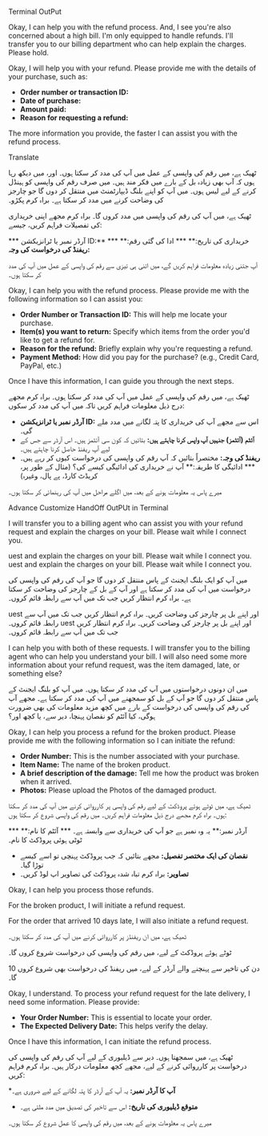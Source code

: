 Terminal OutPut

Okay, I can help you with the refund process. And, I see you're also concerned about a high bill. I'm only equipped to handle refunds. I'll transfer you to our billing department who can help explain the charges. Please hold.

Okay, I will help you with your refund. Please provide me with the details of your purchase, such as:

*   **Order number or transaction ID:**
*   **Date of purchase:**
*   **Amount paid:**
*   **Reason for requesting a refund:**

The more information you provide, the faster I can assist you with the refund process. 

Translate 

ٹھیک ہے، میں رقم کی واپسی کے عمل میں آپ کی مدد کر سکتا ہوں۔ اور، میں دیکھ رہا ہوں کہ آپ بھی زیادہ بل کے بارے میں فکر مند ہیں۔ میں صرف رقم کی واپسی کو ہینڈل کرنے کے لیے لیس ہوں۔ میں آپ کو اپنے بلنگ ڈیپارٹمنٹ میں منتقل کر دوں گا جو چارجز کی وضاحت کرنے میں مدد کر سکتا ہے۔ براہ کرم پکڑو۔

ٹھیک ہے، میں آپ کی رقم کی واپسی میں مدد کروں گا۔ براہ کرم مجھے اپنی خریداری کی تفصیلات فراہم کریں، جیسے:

*** آرڈر نمبر یا ٹرانزیکشن ID:**
*** خریداری کی تاریخ:**
*** ادا کی گئی رقم:**
**ریفنڈ کی درخواست کی وجہ:**

آپ جتنی زیادہ معلومات فراہم کریں گے، میں اتنی ہی تیزی سے رقم کی واپسی کے عمل میں آپ کی مدد کر سکتا ہوں۔

Okay, I can help you with the refund process. Please provide me with the following information so I can assist you:

*   **Order Number or Transaction ID:** This will help me locate your purchase.
*   **Item(s) you want to return:** Specify which items 
from the order you'd like to get a refund for.
*   **Reason for the refund:** Briefly explain why you're requesting a refund.
*   **Payment Method:** How did you pay for the purchase? (e.g., Credit Card, PayPal, etc.)

Once I have this information, I can guide you through the next steps.

ٹھیک ہے، میں رقم کی واپسی کے عمل میں آپ کی مدد کر سکتا ہوں۔ براہ کرم مجھے درج ذیل معلومات فراہم کریں تاکہ میں آپ کی مدد کر سکوں:

* **آرڈر نمبر یا ٹرانزیکشن ID:** اس سے مجھے آپ کی خریداری کا پتہ لگانے میں مدد ملے گی۔
* **آئٹم (آئٹمز) جنہیں آپ واپس کرنا چاہتے ہیں:** بتائیں کہ کون سی آئٹمز ہیں۔
اس آرڈر سے جس کے لیے آپ ریفنڈ حاصل کرنا چاہتے ہیں۔
* **ریفنڈ کی وجہ:** مختصراً بتائیں کہ آپ رقم کی واپسی کی درخواست کیوں کر رہے ہیں۔
*** ادائیگی کا طریقہ:** آپ نے خریداری کی ادائیگی کیسے کی؟ (مثال کے طور پر، کریڈٹ کارڈ، پے پال، وغیرہ)

میرے پاس یہ معلومات ہونے کے بعد، میں اگلے مراحل میں آپ کی رہنمائی کر سکتا ہوں۔


Advance Customize HandOff OutPUt in Terminal

I will transfer you to a billing agent who can assist you with your refund request and explain the charges on your bill. Please wait while I connect you.

uest and explain the charges on your bill. Please wait while I connect you.
uest and explain the charges on your bill. Please wait while I connect you.


میں آپ کو ایک بلنگ ایجنٹ کے پاس منتقل کر دوں گا جو آپ کی رقم کی واپسی کی درخواست میں آپ کی مدد کر سکتا ہے اور آپ کے بل کے چارجز کی وضاحت کر سکتا ہے۔ براہ کرم انتظار کریں جب تک میں آپ سے رابطہ قائم کروں۔

uest اور اپنے بل پر چارجز کی وضاحت کریں۔ براہ کرم انتظار کریں جب تک میں آپ سے رابطہ قائم کروں۔
uest اور اپنے بل پر چارجز کی وضاحت کریں۔ براہ کرم انتظار کریں جب تک میں آپ سے رابطہ قائم کروں۔


I can help you with both of these requests. I will transfer you to the billing agent who can help you understand your bill. I will also need some more information about your refund request, was the item damaged, late, or something else?

میں ان دونوں درخواستوں میں آپ کی مدد کر سکتا ہوں۔ میں آپ کو بلنگ ایجنٹ کے پاس منتقل کر دوں گا جو آپ کے بل کو سمجھنے میں آپ کی مدد کر سکتا ہے۔ مجھے آپ کی رقم کی واپسی کی درخواست کے بارے میں کچھ مزید معلومات کی بھی ضرورت ہوگی، کیا آئٹم کو نقصان پہنچا، دیر سے، یا کچھ اور؟


Okay, I can help you process a refund for the broken product.  Please provide me with the following information so 
I can initiate the refund:

*   **Order Number:** This is the number associated with your purchase.
*   **Item Name:** The name of the broken product.
*   **A brief description of the damage:**  Tell me how the product was broken when it arrived.
*   **Photos:** Please upload the Photos of the damaged product.

ٹھیک ہے، میں ٹوٹے ہوئے پروڈکٹ کے لیے رقم کی واپسی پر کارروائی کرنے میں آپ کی مدد کر سکتا ہوں۔ براہ کرم مجھے درج ذیل معلومات فراہم کریں۔
میں رقم کی واپسی شروع کر سکتا ہوں:

*** آرڈر نمبر:** یہ وہ نمبر ہے جو آپ کی خریداری سے وابستہ ہے۔
*** آئٹم کا نام:** ٹوٹی ہوئی پروڈکٹ کا نام۔
* **نقصان کی ایک مختصر تفصیل:** مجھے بتائیں کہ جب پروڈکٹ پہنچی تو اسے کیسے توڑا گیا۔
* **تصاویر:** براہ کرم تباہ شدہ پروڈکٹ کی تصاویر اپ لوڈ کریں۔

Okay, I can help you process those refunds.

For the broken product, I will initiate a refund request.

For the order that arrived 10 days late, I will also initiate a refund request.

ٹھیک ہے، میں ان ریفنڈز پر کارروائی کرنے میں آپ کی مدد کر سکتا ہوں۔

ٹوٹے ہوئے پروڈکٹ کے لیے، میں رقم کی واپسی کی درخواست شروع کروں گا۔

10 دن کی تاخیر سے پہنچنے والے آرڈر کے لیے، میں ریفنڈ کی درخواست بھی شروع کروں گا۔


Okay, I understand. To process your refund request for the late delivery, I need some information. Please provide:

*   **Your Order Number:** This is essential to locate your order.
*   **The Expected Delivery Date:** This helps verify the delay.

Once I have this information, I can initiate the refund process.

ٹھیک ہے، میں سمجھتا ہوں۔ دیر سے ڈیلیوری کے لیے آپ کی رقم کی واپسی کی درخواست پر کارروائی کرنے کے لیے، مجھے کچھ معلومات درکار ہیں۔ براہ کرم فراہم کریں:

***آپ کا آرڈر نمبر:** یہ آپ کے آرڈر کا پتہ لگانے کے لیے ضروری ہے۔
* **متوقع ڈیلیوری کی تاریخ:** اس سے تاخیر کی تصدیق میں مدد ملتی ہے۔

میرے پاس یہ معلومات ہونے کے بعد، میں رقم کی واپسی کا عمل شروع کر سکتا ہوں۔

